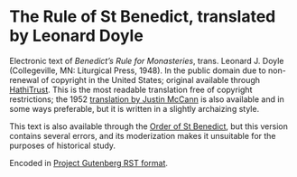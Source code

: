 # The Rule of St Benedict, translated by Leonard Doyle

Electronic text of *Benedict’s Rule for Monasteries*, trans. Leonard J. Doyle (Collegeville, MN: Liturgical Press, 1948). In the public domain due to non-renewal of copyright in the United States; original available through [HathiTrust](http://hdl.handle.net/2027/mdp.39015005043180). This is the most readable translation free of copyright restrictions; the 1952 [translation by Justin McCann](http://hdl.handle.net/2027/inu.30000082135660) is also available and in some ways preferable, but it is written in a slightly archaizing style.

This text is also available through the [Order of St Benedict](http://www.osb.org/rb/text/), but this version contains several errors, and its moderization makes it unsuitable for the purposes of historical study.

Encoded in [Project Gutenberg RST format](http://epubmaker.pglaf.org).
